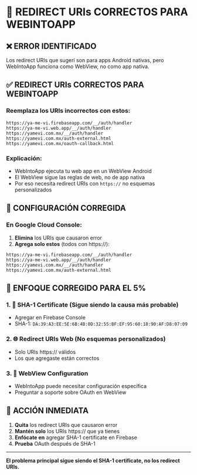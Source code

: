 # 🔧 REDIRECT URIs CORRECTOS PARA WEBINTOAPP

## ❌ ERROR IDENTIFICADO

Los redirect URIs que sugerí son para apps Android nativas, pero WebIntoApp funciona como WebView, no como app nativa.

## ✅ REDIRECT URIs CORRECTOS PARA WEBINTOAPP

### **Reemplaza los URIs incorrectos con estos:**

```
https://ya-me-vi.firebaseapp.com/__/auth/handler
https://ya-me-vi.web.app/__/auth/handler  
https://yamevi.com.mx/__/auth/handler
https://yamevi.com.mx/auth-external.html
https://yamevi.com.mx/oauth-callback.html
```

### **Explicación:**
- WebIntoApp ejecuta tu web app en un WebView Android
- El WebView sigue las reglas de web, no de app nativa
- Por eso necesita redirect URIs con `https://` no esquemas personalizados

## 🔧 CONFIGURACIÓN CORREGIDA

### **En Google Cloud Console:**

1. **Elimina** los URIs que causaron error
2. **Agrega solo estos** (todos con https://):

```
https://ya-me-vi.firebaseapp.com/__/auth/handler
https://ya-me-vi.web.app/__/auth/handler
https://yamevi.com.mx/__/auth/handler
https://yamevi.com.mx/auth-external.html
```

## 🎯 ENFOQUE CORREGIDO PARA EL 5%

### **1. 🔑 SHA-1 Certificate (Sigue siendo la causa más probable)**
- Agregar en Firebase Console
- SHA-1: `DA:39:A3:EE:5E:6B:4B:0D:32:55:BF:EF:95:60:18:90:AF:D8:07:09`

### **2. 🌐 Redirect URIs Web (No esquemas personalizados)**
- Solo URIs https:// válidos
- Los que agregaste están correctos

### **3. 📱 WebView Configuration**
- WebIntoApp puede necesitar configuración específica
- Preguntar a soporte sobre OAuth en WebView

## 🚨 ACCIÓN INMEDIATA

1. **Quita** los redirect URIs que causaron error
2. **Mantén solo** los URIs https:// que ya tienes
3. **Enfócate en** agregar SHA-1 certificate en Firebase
4. **Prueba** OAuth después de SHA-1

---

**El problema principal sigue siendo el SHA-1 certificate, no los redirect URIs.**
